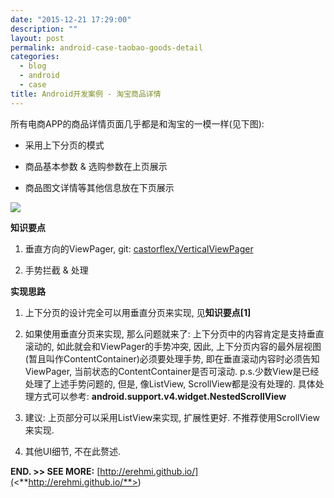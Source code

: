 ```yaml
---
date: "2015-12-21 17:29:00"
description: ""
layout: post
permalink: android-case-taobao-goods-detail
categories:
  - blog
  - android
  - case
title: Android开发案例 - 淘宝商品详情
---
```



所有电商APP的商品详情页面几乎都是和淘宝的一模一样(见下图):

-   采用上下分页的模式

-   商品基本参数 & 选购参数在上页展示

-   商品图文详情等其他信息放在下页展示

![](<http://erehmi.github.io/assets/image/taobao-goods-detail.png>)

**知识要点**

1.  垂直方向的ViewPager,
    git: [castorflex/VerticalViewPager](<https://github.com/castorflex/VerticalViewPager>) 

2.  手势拦截 & 处理

**实现思路**

1.  上下分页的设计完全可以用垂直分页来实现, 见**知识要点[1]** 

2.  如果使用垂直分页来实现, 那么问题就来了:
    上下分页中的内容肯定是支持垂直滚动的, 如此就会和ViewPager的手势冲突, 因此,
    上下分页内容的最外层视图(暂且叫作ContentContainer)必须要处理手势,
    即在垂直滚动内容时必须告知ViewPager, 当前状态的ContentContainer是否可滚动.
    p.s.少数View是已经处理了上述手势问题的, 但是, 像ListView,
    ScrollView都是没有处理的.
    具体处理方式可以参考: **android.support.v4.widget.NestedScrollView**

3.  建议: 上页部分可以采用ListView来实现, 扩展性更好.
    不推荐使用ScrollView来实现.

4.  其他UI细节, 不在此赘述.


**END. \>\> SEE MORE:**
[http://erehmi.github.io/](<**http://erehmi.github.io/**>)
